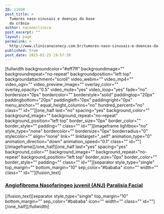 ```yaml
---
ID: 11699
post_title: >
  Tumores naso-sinusais e doenças da base
  do crânio
author: naconeclinica
post_excerpt: ""
layout: page
permalink: >
  http://www.clinicanaconecy.com.br/tumores-naso-sinusais-e-doencas-da-base-do-cranio/
published: true
post_date: 2015-02-25 19:57:30
---
```

[fullwidth backgroundcolor="#eff7ff" backgroundimage="" backgroundrepeat="no-repeat" backgroundposition="left top" backgroundattachment="scroll" video_webm="" video_mp4="" video_ogv="" video_preview_image="" overlay_color="" overlay_opacity="0.5" video_mute="yes" video_loop="yes" fade="no" bordersize="0px" bordercolor="" borderstyle="solid" paddingtop="20px" paddingbottom="20px" paddingleft="0px" paddingright="0px" menu_anchor="" equal_height_columns="no" hundred_percent="no" class="" id=""][one_half last="no" spacing="yes" background_color="" background_image="" background_repeat="no-repeat" background_position="left top" border_size="0px" border_color="" border_style="" padding="" class="" id=""][imageframe lightbox="no" style_type="none" bordercolor="" bordersize="0px" borderradius="0" stylecolor="" align="none" link="" linktarget="_self" animation_type="0" animation_direction="down" animation_speed="0.1" class="" id=""] <img src="http://www.clinicanaconecy.com.br/wp-content/uploads/2015/02/a07.jpg" alt="" />[/imageframe][/one_half][one_half last="yes" spacing="yes" background_color="" background_image="" background_repeat="no-repeat" background_position="left top" border_size="0px" border_color="" border_style="" padding="" class="" id=""][separator style_type="single" top_margin="" bottom_margin="10" sep_color="#bababa" icon="" width="" class="" id=""][fusion_text]
<h3><a title="Angiofibroma Nasofaringeo juvenil (ANJ)" href="http://www.clinicanaconecy.com.br/areas-de-atuacao/angiofibroma-nasofaringeo-juvenil-anj/">Angiofibroma Nasofaringeo juvenil (ANJ)</a>
<a title="Paralisia Facial" href="http://www.clinicanaconecy.com.br/areas-de-atuacao/paralisia-facial/">Paralisia Facial</a></h3>
[/fusion_text][separator style_type="single" top_margin="10" bottom_margin="" sep_color="#bababa" icon="" width="" class="" id=""][/one_half][/fullwidth]